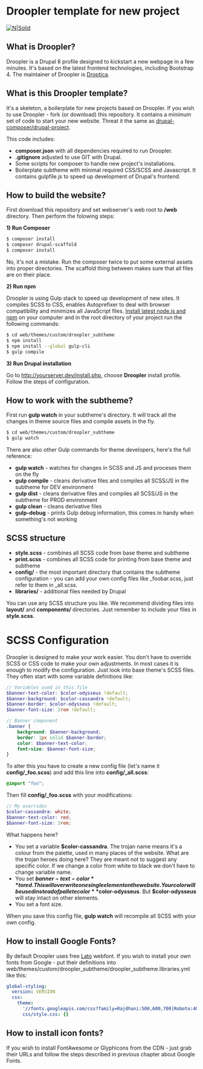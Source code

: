 # Droopler template for new project #
[![N|Solid](https://www.droopler.pl/sites/default/files/logo_droopler.jpg)](http://droopler.pl)

## What is Droopler? ##
Droopler is a Drupal 8 profile designed to kickstart a new webpage in a few minutes. It's based on the latest frontend technologies, including Bootstrap 4. The maintainer of Droopler is [Droptica](https://droptica.com).

## What is this Droopler template? ##
It's a skeleton, a boilerplate for new projects based on Droopler. If you wish to use Droopler - fork (or download) this repository. It contains a minimum set of code to start your new website. Threat it the same as [drupal-composer/drupal-project](https://github.com/drupal-composer/drupal-project).

This code includes:

- **composer.json** with all dependencies required to run Droopler.
- **.gitignore** adjusted to use GIT with Drupal.
- Some scripts for composer to handle new project's installations.
- Boilerplate subtheme with minimal required CSS/SCSS and Javascript. It contains gulpfile.js to speed up development of Drupal's frontend.

## How to build the website? ##

First download this repository and set webserver's web root to **/web** directory. Then perform the folowing steps:

**1) Run Composer**

```sh
$ composer install
$ composer drupal-scaffold
$ composer install
```

No, it's not a mistake. Run the composer twice to put some external assets into proper directories. The scaffold thing between makes sure that all files are on their place.

**2) Run npm**

Droopler is using Gulp stack to speed up development of new sites. It compiles SCSS to CSS, enables Autoprefixer to deal with browser compatibility and minimizes all JavaScript files. [Install latest node.js and npm](https://nodejs.org/en/download/) on your computer and in the root directory of your project run the following commands:

```sh
$ cd web/themes/custom/droopler_subtheme
$ npm install
$ npm install --global gulp-cli
$ gulp compile
```

**3) Run Drupal installation**

Go to http://yourserver.dev/install.php, choose **Droopler** install profile. Follow the steps of configuration.

## How to work with the subtheme? ##

First run **gulp watch** in your subtheme's directory. It will track all the changes in theme source files and compile assets in the fly.

```sh
$ cd web/themes/custom/droopler_subtheme
$ gulp watch
```

There are also other Gulp commands for theme developers, here's the full reference:

 - **gulp watch** - watches for changes in SCSS and JS and proceses them on the fly
 - **gulp compile** - cleans derivative files and compiles all SCSS/JS in the subtheme for DEV environment 
 - **gulp dist** - cleans derivative files and compiles all SCSS/JS in the subtheme for PROD environment
 - **gulp clean** - cleans derivative files
 - **gulp-debug** - prints Gulp debug information, this comes in handy when something's not working
 
## SCSS structure ##

 - **style.scss** - combines all SCSS code from base theme and subtheme
 - **print.scss** - combines all SCSS code for printing from base theme and subtheme
 - **config/** - the most important directory that contains the subtheme configuration - you can add your own config files like _foobar.scss, just refer to them in _all.scss.
 - **libraries/** - additional files needed by Drupal
 
You can use any SCSS structure you like. We recommend dividing files into **layout/** and **components/** directories. Just remember to include your files in **style.scss**.

# SCSS Configuration ##

Droopler is designed to make your work easier. You don't have to override SCSS or CSS code to make your own adjustments. In most cases it is enough to modify the configuration. Just look into base theme's SCSS files. They often start with some variable definitions like:

```scss
// Variables used in this file
$banner-text-color: $color-odysseus !default;
$banner-background: $color-cassandra !default;
$banner-border: $color-odysseus !default;
$banner-font-size: 2rem !default;

// Banner component
.banner {
	background: $banner-background;
	border: 1px solid $banner-border;
	color: $banner-text-color;
	font-size: $banner-font-size;
}
```

To alter this you have to create a new config file (let's name it **config/_foo.scss**) and add this line into **config/_all.scss**:

```scss
@import "foo";
```

Then fill **config/_foo.scss** with your modifications:

```scss
// My overrides
$color-cassandra: white;
$banner-text-color: red;
$banner-font-size: 3rem;
```

What happens here?
 - You set a variable **$color-cassandra**. The trojan name means it's a colour from the palette, used in many places of the website. What are the trojan heroes doing here? They are meant not to suggest any specific color. If we change a color from white to black we don't have to change variable name.
 - You set **$banner-text-color** to red. This will overwrite one single element on the website. Your color will be used instead of pallete color **$color-odysseus**. But **$color-odysseus** will stay intact on other elements.
 - You set a font size.

When you save this config file, **gulp watch** will recompile all SCSS with your own config.

## How to install Google Fonts? ##

By default Droopler uses free [Lato](http://www.latofonts.com/) webfont. If you wish to install your own fonts from Google - put their definitions into web/themes/custom/droopler_subtheme/droopler_subtheme.libraries.yml like this:

```yaml
global-styling:
  version: VERSION
  css:
    theme:
      '//fonts.googleapis.com/css?family=Rajdhani:500,600,700|Roboto:400,700&subset=latin-ext': { type: external, minified: true }
      css/style.css: {}
```

## How to install icon fonts? ##

If you wish to install FontAwesome or Glyphicons from the CDN - just grab their URLs and follow the steps described in previous chapter about Google Fonts.
